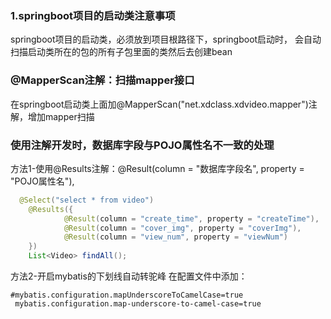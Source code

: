 ### 1.springboot项目的启动类注意事项
springboot项目的启动类，必须放到项目根路径下，springboot启动时，
会自动扫描启动类所在的包的所有子包里面的类然后去创建bean


### @MapperScan注解：扫描mapper接口
在springboot启动类上面加@MapperScan("net.xdclass.xdvideo.mapper")注解，增加mapper扫描


### 使用注解开发时，数据库字段与POJO属性名不一致的处理
方法1-使用@Results注解：@Result(column = "数据库字段名", property = "POJO属性名"),
```java
  @Select("select * from video")
    @Results({
            @Result(column = "create_time", property = "createTime"),
            @Result(column = "cover_img", property = "coverImg"),
            @Result(column = "view_num", property = "viewNum")
    })
    List<Video> findAll();
```
方法2-开启mybatis的下划线自动转驼峰
在配置文件中添加：
```
#mybatis.configuration.mapUnderscoreToCamelCase=true
 mybatis.configuration.map-underscore-to-camel-case=true
```